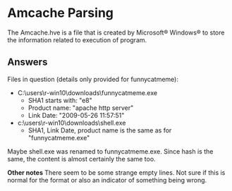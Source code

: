 # Amcache Parsing

The Amcache.hve is a file that is created by Microsoft® Windows® to store the information related to execution of program. 

## Answers
Files in question (details only provided for funnycatmeme): 
- C:\users\r-win10\downloads\funnycatmeme.exe
    - SHA1  starts with: "e8"
    - Product name: "apache http server"
    - Link Date: "2009-05-26 11:57:51"
- c:\users\r-win10\downloads\shell.exe 
    - SHA1, Link Date, product name is the same as for "funnycatmeme.exe" 

Maybe shell.exe was renamed to funnycatmeme.exe. Since hash is the same, the content is almost certainly the same too. 

**Other notes**
There seem to be some strange empty lines. Not sure if this is normal for the format or also an indicator of something being wrong.  
